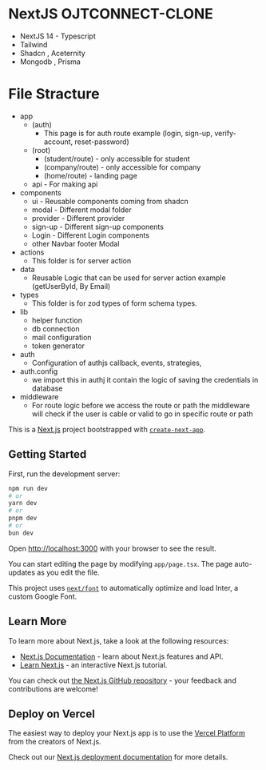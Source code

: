 # NextJS  OJTCONNECT-CLONE

- NextJS 14 - Typescript
- Tailwind 
- Shadcn , Aceternity
- Mongodb , Prisma

# File Stracture
- app 
    - (auth)
        - This page is for auth route example (login, sign-up, verify-account, reset-password)
    -  (root) 
        - (student/route) - only accessible for student
        - (company/route) - only accessible for company
        - (home/route) - landing page
    - api - For making api
- components 
    - ui - Reusable components coming from shadcn
    - modal - Different modal folder
    - provider - Different provider
    - sign-up - Different sign-up components
    - Login - Different Login components
    - other Navbar footer Modal 
- actions 
    - This folder is for server action
- data 
    - Reusable Logic that can be used for server action example (getUserById, By Email)
- types 
    - This folder is for zod types of form schema types.
- lib 
    - helper function
    - db connection
    - mail configuration
    - token generator
- auth 
    - Configuration of authjs callback, events, strategies,
- auth.config 
    - we import this in authj it contain the logic of saving the credentials in database
- middleware 
    - For route logic before we access the route or path the middleware will check if the user is cable or valid to go in specific route or path






This is a [Next.js](https://nextjs.org/) project bootstrapped with [`create-next-app`](https://github.com/vercel/next.js/tree/canary/packages/create-next-app).

## Getting Started

First, run the development server:

```bash
npm run dev
# or
yarn dev
# or
pnpm dev
# or
bun dev
```

Open [http://localhost:3000](http://localhost:3000) with your browser to see the result.

You can start editing the page by modifying `app/page.tsx`. The page auto-updates as you edit the file.

This project uses [`next/font`](https://nextjs.org/docs/basic-features/font-optimization) to automatically optimize and load Inter, a custom Google Font.

## Learn More

To learn more about Next.js, take a look at the following resources:

- [Next.js Documentation](https://nextjs.org/docs) - learn about Next.js features and API.
- [Learn Next.js](https://nextjs.org/learn) - an interactive Next.js tutorial.

You can check out [the Next.js GitHub repository](https://github.com/vercel/next.js/) - your feedback and contributions are welcome!

## Deploy on Vercel

The easiest way to deploy your Next.js app is to use the [Vercel Platform](https://vercel.com/new?utm_medium=default-template&filter=next.js&utm_source=create-next-app&utm_campaign=create-next-app-readme) from the creators of Next.js.

Check out our [Next.js deployment documentation](https://nextjs.org/docs/deployment) for more details.
